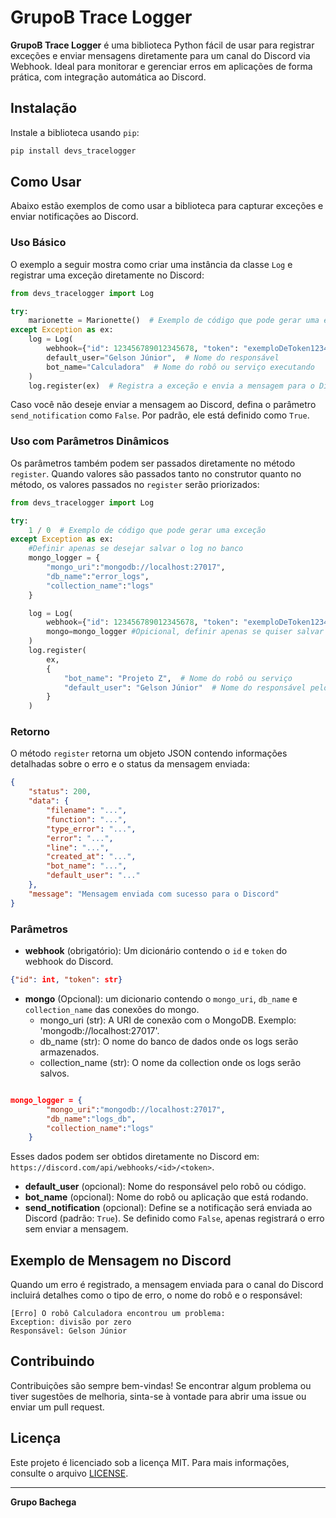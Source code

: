 # GrupoB Trace Logger

**GrupoB Trace Logger** é uma biblioteca Python fácil de usar para registrar exceções e enviar mensagens diretamente para um canal do Discord via Webhook. Ideal para monitorar e gerenciar erros em aplicações de forma prática, com integração automática ao Discord.

## Instalação

Instale a biblioteca usando `pip`:

```bash
pip install devs_tracelogger
```

## Como Usar

Abaixo estão exemplos de como usar a biblioteca para capturar exceções e enviar notificações ao Discord.

### Uso Básico

O exemplo a seguir mostra como criar uma instância da classe `Log` e registrar uma exceção diretamente no Discord:

```python
from devs_tracelogger import Log

try:
    marionette = Marionette()  # Exemplo de código que pode gerar uma exceção
except Exception as ex:
    log = Log(
        webhook={"id": 123456789012345678, "token": "exemploDeToken12345"},
        default_user="Gelson Júnior",  # Nome do responsável
        bot_name="Calculadora"  # Nome do robô ou serviço executando
    )
    log.register(ex)  # Registra a exceção e envia a mensagem para o Discord
```

Caso você não deseje enviar a mensagem ao Discord, defina o parâmetro `send_notification` como `False`. Por padrão, ele está definido como `True`.

### Uso com Parâmetros Dinâmicos

Os parâmetros também podem ser passados diretamente no método `register`. Quando valores são passados tanto no construtor quanto no método, os valores passados no `register` serão priorizados:

```python
from devs_tracelogger import Log

try:
    1 / 0  # Exemplo de código que pode gerar uma exceção
except Exception as ex:
    #Definir apenas se desejar salvar o log no banco
    mongo_logger = {
        "mongo_uri":"mongodb://localhost:27017",
        "db_name":"error_logs",
        "collection_name":"logs"
    }

    log = Log(
        webhook={"id": 123456789012345678, "token": "exemploDeToken12345"},
        mongo=mongo_logger #Opicional, definir apenas se quiser salvar o log no banco
    )
    log.register(
        ex,
        {
            "bot_name": "Projeto Z",  # Nome do robô ou serviço
            "default_user": "Gelson Júnior"  # Nome do responsável pelo código
        }
    )
```

### Retorno

O método `register` retorna um objeto JSON contendo informações detalhadas sobre o erro e o status da mensagem enviada:

```json
{
    "status": 200,
    "data": {
        "filename": "...",
        "function": "...",
        "type_error": "...",
        "error": "...",
        "line": "...",
        "created_at": "...",
        "bot_name": "...",
        "default_user": "..."
    },
    "message": "Mensagem enviada com sucesso para o Discord"
}
```

### Parâmetros

- **webhook** (obrigatório): Um dicionário contendo o `id` e `token` do webhook do Discord.

```json
{"id": int, "token": str}
```
- **mongo** (Opcional): um dicionario contendo o `mongo_uri`, `db_name` e `collection_name` das conexões do mongo.
    - mongo_uri (str): A URI de conexão com o MongoDB. Exemplo: 'mongodb://localhost:27017'.
    - db_name (str): O nome do banco de dados onde os logs serão armazenados.
    - collection_name (str): O nome da collection onde os logs serão salvos.

```json

mongo_logger = {
        "mongo_uri":"mongodb://localhost:27017",
        "db_name":"logs_db",
        "collection_name":"logs"
    }

```    
Esses dados podem ser obtidos diretamente no Discord em: `https://discord.com/api/webhooks/<id>/<token>`.

- **default_user** (opcional): Nome do responsável pelo robô ou código.
- **bot_name** (opcional): Nome do robô ou aplicação que está rodando.
- **send_notification** (opcional): Define se a notificação será enviada ao Discord (padrão: `True`). Se definido como `False`, apenas registrará o erro sem enviar a mensagem.

## Exemplo de Mensagem no Discord

Quando um erro é registrado, a mensagem enviada para o canal do Discord incluirá detalhes como o tipo de erro, o nome do robô e o responsável:

```
[Erro] O robô Calculadora encontrou um problema:
Exception: divisão por zero
Responsável: Gelson Júnior
```

## Contribuindo

Contribuições são sempre bem-vindas! Se encontrar algum problema ou tiver sugestões de melhoria, sinta-se à vontade para abrir uma issue ou enviar um pull request.

## Licença

Este projeto é licenciado sob a licença MIT. Para mais informações, consulte o arquivo [LICENSE](LICENSE).

---

**Grupo Bachega**

